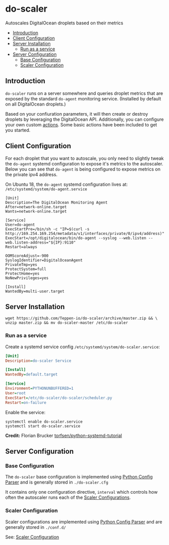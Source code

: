 # do-scaler

Autoscales DigitalOcean droplets based on their metrics

* [Introduction](#introduction)
* [Client Configuration](#client-configuration)
* [Server Installation](#server-installation)
  * [Run as a service](#run-as-a-service)
* [Server Configuration](#configuration)
  * [Base Configuration](#base-configuration)
  * [Scaler Configuration](#scaler-configuration)

## Introduction

`do-scaler` runs on a server somewhere and queries droplet metrics that are exposed by the standard `do-agent` monitoring service. (Installed by default on all DigitalOcean droplets.)

Based on your confiuration parameters, it will then create or destroy droplets by leveraging the DigitalOcean API.  Additionally, you can configure your own custom [actions](conf.d/actions).  Some basic actions have been included to get you started.

## Client Configuration

For each droplet that you want to autoscale, you only need to slightly tweak the `do-agent` systemd configuration to expose it's metrics to the autoscaler.  Below you can see that `do-agent` is being configured to expose metrics on the private ipv4 address.

On Ubuntu 18, the `do-agent` systemd configuration lives at: `/etc/systemd/system/do-agent.service`

```
[Unit]
Description=The DigitalOcean Monitoring Agent
After=network-online.target
Wants=network-online.target

[Service]
User=do-agent
ExecStartPre=/bin/sh -c "IP=$(curl -s http://169.254.169.254/metadata/v1/interfaces/private/0/ipv4/address)"
ExecStart=/opt/digitalocean/bin/do-agent --syslog --web.listen --web.listen-address="${IP}:9110"
Restart=always

OOMScoreAdjust=-900
SyslogIdentifier=DigitalOceanAgent
PrivateTmp=yes
ProtectSystem=full
ProtectHome=yes
NoNewPrivileges=yes

[Install]
WantedBy=multi-user.target
```

## Server Installation

```shell
wget https://github.com/Teppen-io/do-scaler/archive/master.zip && \
unzip master.zip && mv do-scaler-master /etc/do-scaler
```

### Run as a service

Create a systemd service config `/etc/systemd/system/do-scaler.service`:

```ini
[Unit]
Description=do-scaler Service

[Install]
WantedBy=default.target

[Service]
Environment=PYTHONUNBUFFERED=1
User=root
ExecStart=/etc/do-scaler/do-scaler/scheduler.py
Restart=on-failure
```

Enable the service:

```shell
systemctl enable do-scaler.service
systemctl start do-scaler.service
```

**Credit:** Florian Brucker [torfsen/python-systemd-tutorial](https://github.com/torfsen/python-systemd-tutorial)

## Server Configuration

### Base Configuration

The `do-scaler` base configuration is implemented using [Python Config Parser](https://docs.python.org/3/library/configparser.html) and is generally stored in `./do-scaler.cfg`

It contains only one configuration directive, `interval` which controls how often the autoscaler runs each of the [Scaler Configurations](#scaler-configuration).

### Scaler Configuration

Scaler configurations are implemented using [Python Config Parser](https://docs.python.org/3/library/configparser.html) and are generally stored in `./conf.d/`

See: [Scaler Configuration](conf.d/)

